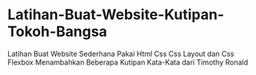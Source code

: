 # Latihan-Buat-Website-Kutipan-Tokoh-Bangsa
Latihan Buat Website Sederhana Pakai Html Css Css Layout dan Css Flexbox
Menambahkan Beberapa Kutipan Kata-Kata dari Timothy Ronald
